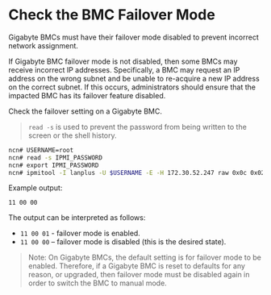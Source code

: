 # Check the BMC Failover Mode

Gigabyte BMCs must have their failover mode disabled to prevent incorrect network assignment.

If Gigabyte BMC failover mode is not disabled, then some BMCs may receive incorrect IP addresses. Specifically, a BMC may request an IP address on the wrong subnet and be unable
to re-acquire a new IP address on the correct subnet. If this occurs, administrators should ensure that the impacted BMC has its failover feature disabled.

Check the failover setting on a Gigabyte BMC.

> `read -s` is used to prevent the password from being written to the screen or the shell history.

```bash
ncn# USERNAME=root
ncn# read -s IPMI_PASSWORD
ncn# export IPMI_PASSWORD
ncn# ipmitool -I lanplus -U $USERNAME -E -H 172.30.52.247 raw 0x0c 0x02 0x01 210 0 0
```

Example output:

```text
11 00 00
```

The output can be interpreted as follows:

- `11 00 01` - failover mode is enabled.
- `11 00 00` – failover mode is disabled \(this is the desired state\).

> Note: On Gigabyte BMCs, the default setting is for failover mode to be enabled. Therefore, if a Gigabyte BMC is reset to defaults for any reason, or upgraded, then failover
> mode must be disabled again in order to switch the BMC to manual mode.
